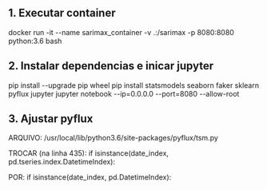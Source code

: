 ## 1. Executar container

docker run -it --name sarimax_container -v .:/sarimax -p 8080:8080 python:3.6 bash

## 2. Instalar dependencias e inicar jupyter
pip install --upgrade pip wheel
pip install statsmodels seaborn faker sklearn pyflux jupyter
jupyter notebook --ip=0.0.0.0 --port=8080  --allow-root


## 3. Ajustar pyflux
ARQUIVO:
/usr/local/lib/python3.6/site-packages/pyflux/tsm.py

TROCAR (na linha 435):
if isinstance(date_index, pd.tseries.index.DatetimeIndex):

POR:
if isinstance(date_index, pd.DatetimeIndex):
